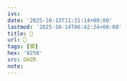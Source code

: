 ```yaml
---
ivs:
date: '2025-10-13T11:31:14+08:00'
lastmod: '2025-10-14T06:42:24+08:00'
title: 󰨭
url: 󰨭
tags: [艐]
hex: '8250'
src: GHZR
note:
---
```

